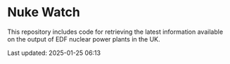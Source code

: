 # Nuke Watch

This repository includes code for retrieving the latest information available on the output of EDF nuclear power plants in the UK.

Last updated: 2025-01-25 06:13